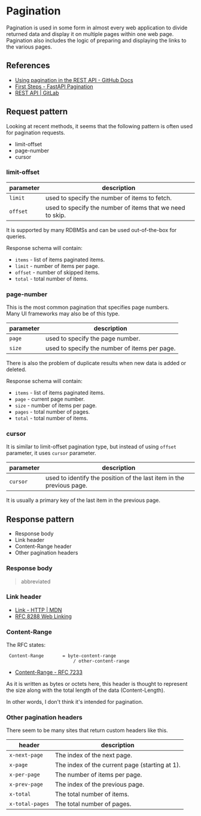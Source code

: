 # Pagination

Pagination is used in some form in almost every web application to divide returned data and display it on multiple pages within one web page. Pagination also includes the logic of preparing and displaying the links to the various pages.

## References

- [Using pagination in the REST API - GitHub Docs](https://docs.github.com/ja/rest/using-the-rest-api/using-pagination-in-the-rest-api?apiVersion=2022-11-28)
- [First Steps - FastAPI Pagination](https://uriyyo-fastapi-pagination.netlify.app/)
- [REST API | GitLab](https://docs.gitlab.com/ee/api/rest/#pagination)


## Request pattern

Looking at recent methods, it seems that the following pattern is often used for pagination requests.

- limit-offset
- page-number
- cursor

### limit-offset

| parameter | description                                               |
| --------- | --------------------------------------------------------- |
| `limit`   | used to specify the number of items to fetch.             |
| `offset`  | used to specify the number of items that we need to skip. |

It is supported by many RDBMSs and can be used out-of-the-box for queries.

Response schema will contain:

- `items` - list of items paginated items.
- `limit` - number of items per page.
- `offset` - number of skipped items.
- `total` - total number of items.

### page-number

This is the most common pagination that specifies page numbers.<br>
Many UI frameworks may also be of this type.

| parameter | description                                   |
| --------- | --------------------------------------------- |
| `page`    | used to specify the page number.              |
| `size`    | used to specify the number of items per page. |

There is also the problem of duplicate results when new data is added or deleted.

Response schema will contain:

- `items` - list of items paginated items.
- `page` - current page number.
- `size` - number of items per page.
- `pages` - total number of pages.
- `total` - total number of items.


### cursor

It is similar to limit-offset pagination type, but instead of using `offset` parameter, it uses `cursor` parameter.

| parameter | description                                                          |
| --------- | -------------------------------------------------------------------- |
| `cursor`  | used to identify the position of the last item in the previous page. |

It is usually a primary key of the last item in the previous page.


## Response pattern

- Response body
- Link header
- Content-Range header
- Other pagination headers

### Response body

> abbreviated

### Link header

- [Link - HTTP | MDN](https://developer.mozilla.org/ja/docs/Web/HTTP/Headers/Link)
- [RFC 8288 Web Linking](https://datatracker.ietf.org/doc/html/rfc8288)


### Content-Range

The RFC states:

```
 Content-Range       = byte-content-range
                         / other-content-range
```

- [Content-Range - RFC 7233](https://datatracker.ietf.org/doc/html/rfc7233#section-4.2)

As it is written as bytes or octets here, this header is thought to represent the size along with the total length of the data (Content-Length).

In other words, I don't think it's intended for pagination.


### Other pagination headers

There seem to be many sites that return custom headers like this.

| header          | description                                    |
| --------------- | ---------------------------------------------- |
| `x-next-page`   | The index of the next page.                    |
| `x-page`        | The index of the current page (starting at 1). |
| `x-per-page`    | The number of items per page.                  |
| `x-prev-page`   | The index of the previous page.                |
| `x-total`       | The total number of items.                     |
| `x-total-pages` | The total number of pages.                     |
